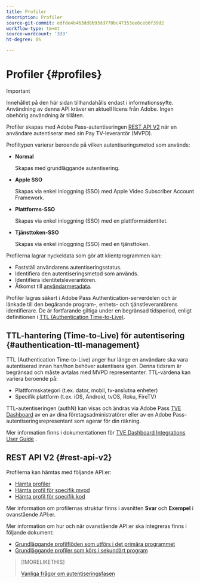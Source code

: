```yaml
---
title: Profiler
description: Profiler
source-git-commit: edfde4b463dd8b93dd770bc47353ee8ceb6f39d2
workflow-type: tm+mt
source-wordcount: '333'
ht-degree: 0%

---
```


# Profiler {#profiles}

>[!IMPORTANT]
>
> Innehållet på den här sidan tillhandahålls endast i informationssyfte. Användning av denna API kräver en aktuell licens från Adobe. Ingen obehörig användning är tillåten.

Profiler skapas med Adobe Pass-autentiseringen [REST API V2](/help/authentication/integration-guide-programmers/rest-apis/rest-api-v2/rest-api-v2-overview.md) när en användare autentiserar med sin Pay TV-leverantör (MVPD).

Profiltypen varierar beroende på vilken autentiseringsmetod som används:

* **Normal**

  Skapas med grundläggande autentisering.

* **Apple SSO**

  Skapas via enkel inloggning (SSO) med Apple Video Subscriber Account Framework.

* **Plattforms-SSO**

  Skapas via enkel inloggning (SSO) med en plattformsidentitet.

* **Tjänsttoken-SSO**

  Skapas via enkel inloggning (SSO) med en tjänsttoken.

Profilerna lagrar nyckeldata som gör att klientprogrammen kan:

* Fastställ användarens autentiseringsstatus.
* Identifiera den autentiseringsmetod som används.
* Identifiera identitetsleverantören.
* Åtkomst till [användarmetadata](/help/authentication/integration-guide-programmers/features-standard/entitlements/user-metadata.md).

Profiler lagras säkert i Adobe Pass Authentication-serverdelen och är länkade till den begärande program-, enhets- och tjänstleverantörens identifierare. De är fortfarande giltiga under en begränsad tidsperiod, enligt definitionen i [TTL (Authentication Time-to-Live)](#authentication-ttl-management).

## TTL-hantering (Time-to-Live) för autentisering {#authentication-ttl-management}

TTL (Authentication Time-to-Live) anger hur länge en användare ska vara autentiserad innan han/hon behöver autentisera igen. Denna tidsram är begränsad och måste avtalas med MVPD representanter. TTL-värdena kan variera beroende på:

* Plattformskategori (t.ex. dator, mobil, tv-anslutna enheter)
* Specifik plattform (t.ex. iOS, Android, tvOS, Roku, FireTV)

TTL-autentiseringen (authN) kan visas och ändras via Adobe Pass [TVE Dashboard](/help/authentication/integration-guide-programmers/rest-apis/rest-api-v2/rest-api-v2-glossary.md#tve-dashboard) av en av dina företagsadministratörer eller av en Adobe Pass-autentiseringsrepresentant som agerar för din räkning.

Mer information finns i dokumentationen för [TVE Dashboard Integrations User Guide](/help/authentication/user-guide-tve-dashboard/tve-dashboard-integrations.md#most-used-flows) .

## REST API V2 {#rest-api-v2}

Profilerna kan hämtas med följande API:er:

* [Hämta profiler](/help/authentication/integration-guide-programmers/rest-apis/rest-api-v2/apis/profiles-apis/rest-api-v2-profiles-apis-retrieve-profiles.md)
* [Hämta profil för specifik mvpd](/help/authentication/integration-guide-programmers/rest-apis/rest-api-v2/apis/profiles-apis/rest-api-v2-profiles-apis-retrieve-profile-for-specific-mvpd.md)
* [Hämta profil för specifik kod](/help/authentication/integration-guide-programmers/rest-apis/rest-api-v2/apis/profiles-apis/rest-api-v2-profiles-apis-retrieve-profile-for-specific-code.md)

Mer information om profilernas struktur finns i avsnitten **Svar** och **Exempel** i ovanstående API:er.

Mer information om hur och när ovanstående API:er ska integreras finns i följande dokument:

* [Grundläggande profilflöden som utförs i det primära programmet](/help/authentication/integration-guide-programmers/rest-apis/rest-api-v2/flows/basic-access-flows/rest-api-v2-basic-profiles-primary-application-flow.md)
* [Grundläggande profiler som körs i sekundärt program](/help/authentication/integration-guide-programmers/rest-apis/rest-api-v2/flows/basic-access-flows/rest-api-v2-basic-profiles-secondary-application-flow.md)

>[!MORELIKETHIS]
>
> [Vanliga frågor om autentiseringsfasen](/help/authentication/integration-guide-programmers/rest-apis/rest-api-v2/rest-api-v2-faqs.md#authentication-phase-faqs-general)
